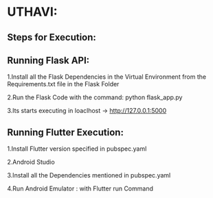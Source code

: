 # UTHAVI:

## Steps for Execution:
 
## Running Flask API:

1.Install all the Flask Dependencies in the Virtual Environment from the Requirements.txt file in the Flask Folder

2.Run the Flask Code with the command:
        python flask_app.py

3.Its starts executing in loaclhost -> http://127.0.0.1:5000


## Running Flutter Execution:

1.Install Flutter version specified in pubspec.yaml

2.Android Studio

3.Install all the Dependencies mentioned in pubspec.yaml

4.Run Android Emulator : with Flutter run Command
